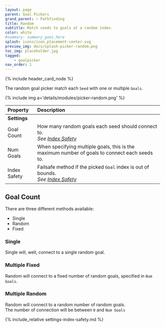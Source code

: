 ```yaml
---
layout: page
parent: Goal Pickers
grand_parent: ∷ Pathfinding
title: Random
subtitle: Match seeds to goals at a random index.
color: white
#summary: summary_goes_here
splash: icons/icon_placement-center.svg
preview_img: docs/splash-picker-random.png
toc_img: placeholder.jpg
tagged: 
    - goalpicker
nav_order: 1
---
```


{% include header_card_node %}

The random goal picker match each `Seed` with one or multiple `Goals`.

{% include img a='details/modules/picker-random.png' %} 

| Property       | Description          |
|:-------------|:------------------|
|**Settings**||
| Goal Count           | How many random goals each seed should connect to.<br>*See [Index Safety](#index-safety)* |
| Num Goals           | When specifying multiple goals, this is the maximum number of goals to connect each seeds to. |
| Index Safety           | Failsafe method if the picked `Goal` index is out of bounds.<br>*See [Index Safety](#index-safety)* |

## Goal Count

There are three different methods available:
- Single
- Random
- Fixed

### Single
Single will, well, connect to a single random goal.

### Multiple Fixed
Random will connect to a fixed number of random goals, specified in `Num Goals`.

### Multiple Random
Random will connect to a random number of random goals.  
The number of connection will be between `0` and `Num Goals`

{% include_relative settings-index-safety.md %}